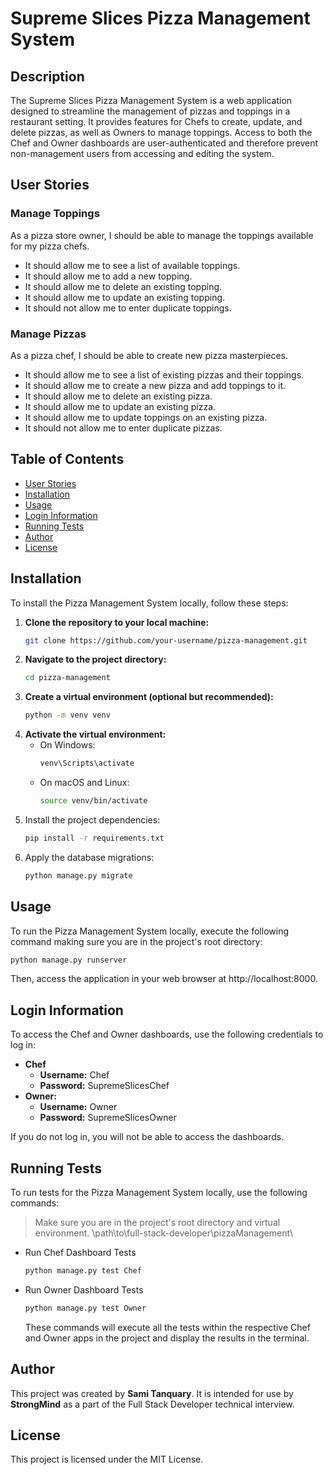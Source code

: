 # Supreme Slices Pizza Management System

## Description
The Supreme Slices Pizza Management System is a web application designed to streamline the management of pizzas and toppings in a restaurant setting. It provides features for Chefs to create, update, and delete pizzas, as well as Owners to manage toppings. Access to both the Chef and Owner dashboards are user-authenticated and therefore prevent non-management users from accessing and editing the system.

## User Stories

### Manage Toppings
As a pizza store owner, I should be able to manage the toppings available for my pizza chefs.

- It should allow me to see a list of available toppings.
- It should allow me to add a new topping.
- It should allow me to delete an existing topping.
- It should allow me to update an existing topping.
- It should not allow me to enter duplicate toppings.

### Manage Pizzas
As a pizza chef, I should be able to create new pizza masterpieces.

- It should allow me to see a list of existing pizzas and their toppings.
- It should allow me to create a new pizza and add toppings to it.
- It should allow me to delete an existing pizza.
- It should allow me to update an existing pizza.
- It should allow me to update toppings on an existing pizza.
- It should not allow me to enter duplicate pizzas.

## Table of Contents
- [User Stories](#user-stories)
- [Installation](#installation)
- [Usage](#usage)
- [Login Information](#login-information)
- [Running Tests](#running-tests)
- [Author](#author)
- [License](#license)

## Installation
To install the Pizza Management System locally, follow these steps:

1. **Clone the repository to your local machine:**
   ```bash
   git clone https://github.com/your-username/pizza-management.git
2. **Navigate to the project directory:**
   ```bash
   cd pizza-management
3. **Create a virtual environment (optional but recommended):**
   ```bash
   python -m venv venv
4. **Activate the virtual environment:**
     - On Windows:
       ```bash
       venv\Scripts\activate
     - On macOS and Linux:
       ```bash
       source venv/bin/activate
5. Install the project dependencies:
   ```bash
   pip install -r requirements.txt
6. Apply the database migrations:
   ```bash
   python manage.py migrate

 ## Usage
To run the Pizza Management System locally, execute the following command making sure you are in the project's root directory:
```bash
python manage.py runserver
```
Then, access the application in your web browser at http://localhost:8000.

## Login Information
To access the Chef and Owner dashboards, use the following credentials to log in:
- **Chef**
  - **Username:** Chef
  - **Password:** SupremeSlicesChef
- **Owner:**
  - **Username:** Owner
  - **Password:** SupremeSlicesOwner

If you do not log in, you will not be able to access the dashboards.

## Running Tests
To run tests for the Pizza Management System locally, use the following commands:
> Make sure you are in the project's root directory and virtual environment. \path\to\full-stack-developer\pizzaManagement\
- Run Chef Dashboard Tests
  ```bash
  python manage.py test Chef
  ```
- Run Owner Dashboard Tests
  ```bash
  python manage.py test Owner
  ```
  These commands will execute all the tests within the respective Chef and Owner apps in the project and display the results in the terminal.
  
## Author
This project was created by **Sami Tanquary**. It is intended for use by **StrongMind** as a part of the Full Stack Developer technical interview.

## License
This project is licensed under the MIT License.
